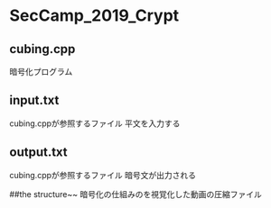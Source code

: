 # SecCamp_2019_Crypt

## cubing.cpp
暗号化プログラム

## input.txt
cubing.cppが参照するファイル
平文を入力する

## output.txt
cubing.cppが参照するファイル
暗号文が出力される

##the structure~~
暗号化の仕組みのを視覚化した動画の圧縮ファイル
